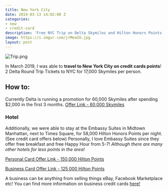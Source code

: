 ```yaml
---
title: New York City
date: 2019-03-13 14:02:00 Z
categories:
- new
- credit-card
description: 'Free NYC Trip on Delta Skymiles and Hilton Honors Points '
image: https://i.imgur.com/jrMea2U.jpg
layout: post
---
```


![Trip.png](/uploads/Trip.png)

In March 2019, I was able to **travel to New York City on credit cards points**! 2 Delta Round Trip Tickets to NYC for 17,000 Skymiles per person.

## **How to:**

Currently Delta is running a promotion for 60,000 Skymiles after spending $2,000 in the first 3 months.
[Offer Link - 60,000 Skymiles](https://mgmee.americanexpress.com/refer/us/en/card-details/personal/delta-gold-credit-card/A716C0C8B5D6147BACADBEF75A2CA12B378A3C7EFCFF16653AD8900CBF5BDBCD42F5FB1476008E140C9F3C1968F9818D73F501BE36D97281FC544600122308F8E672DE6F88903981749CD0C14EEDC0ABBEA42553B29591751B20BD4F76026AF8A9D9634C15E267EF4B6CBE5E28F82BE2?GENCODE=349992643382351&extlink=US-mgm-spa_web_myca-copypaste-113-201329-GC57:0016&CPID=201329&CORID=J:E:N:N:I:W:E:n:I:K-1552484886555-632309981)

### **Hotel**

Additionally, we were able to stay at the Embassy Suites in Midtown Manhattan, next to Times Square, for 58,000 Hilton Honors Points per night. (See credit card offers below) Personally, I love Embassy Suites since they offer free breakfast and free Happy Hour from 5-7! *Although there are many other hotels for less points in the area!*

[Personal Card Offer Link - 150,000 Hilton Points](https://mgmee.americanexpress.com/refer/us/en/card-list/personal/ECD92AC19F73605CBCC54835C8A503E3378A3C7EFCFF16653AD8900CBF5BDBCD42F5FB1476008E1437219125AE20739CBF6418587E0B08214DE4D1EBF81848C6BC2AACE7ACD5BDAC6D1F0BBFA03D6BC9E0338A3CC534E4659F3AA7FB8776BB32C1423688D0EC5FAE7CAA0CC8F610364F?CPID=201329&extlink=US-mgm-spa_web_myca-copypaste-1131-201329-GBWP:0001&GENCODE=349992576685745&CORID=J:E:N:N:I:W:Y:5:J:r-1552484988914-1550577984)

[Business Card Offer Link - 125,000 Hilton Points](https://mgmee.americanexpress.com/refer/us/en/card-list/business/ECD92AC19F73605CBCC54835C8A503E3378A3C7EFCFF16653AD8900CBF5BDBCD42F5FB1476008E1437219125AE20739CBF6418587E0B08214DE4D1EBF81848C6BC2AACE7ACD5BDAC6D1F0BBFA03D6BC9E0338A3CC534E4659F3AA7FB8776BB32C1423688D0EC5FAE7CAA0CC8F610364F?CPID=201329&extlink=US-mgm-spa_web_myca-copypaste-1131-201329-GBWP:0001&GENCODE=349992576685745&CORID=J:E:N:N:I:W:Y:5:J:r-1552484988914-1550577984)

A business can be anything from selling things eBay, Facebook Marketplace etc! You can find more information on business credit cards [here!](https://www.reddit.com/r/churning/wiki/index#wiki_how_to_get_a_business_card_without_a_business.3F)

